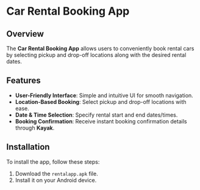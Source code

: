 # Car Rental Booking App

## Overview
The **Car Rental Booking App** allows users to conveniently book rental cars by selecting pickup and drop-off locations along with the desired rental dates.

## Features
- **User-Friendly Interface**: Simple and intuitive UI for smooth navigation.
- **Location-Based Booking**: Select pickup and drop-off locations with ease.
- **Date & Time Selection**: Specify rental start and end dates/times.
- **Booking Confirmation**: Receive instant booking confirmation details through **Kayak**.

## Installation
To install the app, follow these steps:
1. Download the `rentalapp.apk` file.
2. Install it on your Android device.


